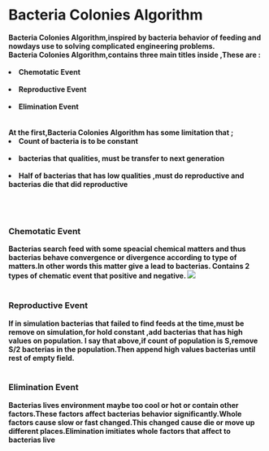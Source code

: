# Bacteria Colonies Algorithm
<b>
Bacteria Colonies Algorithm,inspired by bacteria behavior of feeding and nowdays use to solving complicated engineering problems.
</b>
<br>
<b>
Bacteria Colonies Algorithm,contains three main titles inside ,These are :<br><br>
<li>Chemotatic Event</li>
<br>
<li>Reproductive Event</li>
<br>
<li>Elimination Event</li>
<br>
</b>
<br>
<b>
At the first,Bacteria Colonies Algorithm has some limitation that ; <br>
<li>Count of bacteria is to be constant</li>
<br>
<li>bacterias that qualities, must be transfer to next generation</li>
<br>
<li>Half of bacterias that has low qualities ,must do reproductive and bacterias die that did reproductive</li>
<br>
</b>
<br>
<br>
<h3>Chemotatic Event</h3>
<b>
Bacterias search feed with some speacial chemical matters and thus bacterias behave convergence or divergence according to type of matters.In other words this matter give a lead to bacterias.
Contains 2 types of chematic event that positive and negative.
</b>
<img src="https://i.hizliresim.com/ADz3zB.png" />
<br>
<br>
<h3>Reproductive Event</h3>
<b>
If in simulation bacterias that failed to find feeds at the time,must be remove on simulation,for hold constant ,add bacterias that has high values on population.
I say that above,if count of population is S,remove S/2 bacterias in the population.Then append high values bacterias until rest of empty field.
</b>
<br>
<br>
<h3>Elimination Event</h3>
<b>
Bacterias lives environment maybe too cool or hot or contain other factors.These factors affect bacterias behavior significantly.Whole factors cause slow or fast changed.This changed cause die or move up different places.Elimination imitiates whole factors that affect to bacterias live
</b>
<br>
<br>
